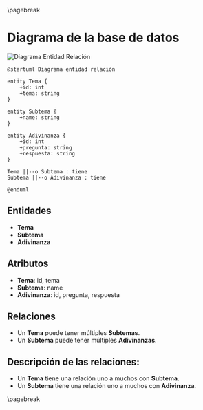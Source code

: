 \pagebreak

# Diagrama de la base de datos

![Diagrama Entidad Relación](Diagrama%20entidad%20relación.png)

```plantuml
@startuml Diagrama entidad relación

entity Tema {
    +id: int
    +tema: string
}

entity Subtema {
    +name: string
}

entity Adivinanza {
    +id: int
    +pregunta: string
    +respuesta: string
}

Tema ||--o Subtema : tiene
Subtema ||--o Adivinanza : tiene

@enduml
```

## Entidades
- **Tema**
- **Subtema**
- **Adivinanza**

## Atributos
- **Tema**: id, tema
- **Subtema**: name
- **Adivinanza**: id, pregunta, respuesta

## Relaciones
- Un **Tema** puede tener múltiples **Subtemas**.
- Un **Subtema** puede tener múltiples **Adivinanzas**.

## Descripción de las relaciones:
- Un **Tema** tiene una relación uno a muchos con **Subtema**.
- Un **Subtema** tiene una relación uno a muchos con **Adivinanza**.

\pagebreak